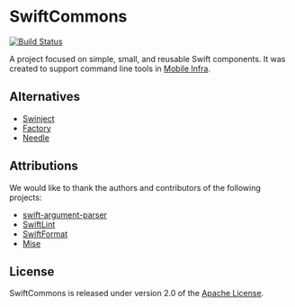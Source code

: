 # SwiftCommons

[![Build Status](https://github.com/mobileinf/SwiftCommons/actions/workflows/main.yml/badge.svg)](https://github.com/mobileinf/SwiftCommons/actions/workflows/main.yml)

A project focused on simple, small, and reusable Swift components. It was created to support command line tools in [Mobile Infra](https://github.com/mobileinf).

## Alternatives

- [Swinject](https://github.com/Swinject/Swinject)
- [Factory](https://github.com/hmlongco/Factory)
- [Needle](https://github.com/uber/needle)

## Attributions

We would like to thank the authors and contributors of the following projects:

- [swift-argument-parser](https://github.com/apple/swift-argument-parser)
- [SwiftLint](https://github.com/realm/SwiftLint)
- [SwiftFormat](https://github.com/nicklockwood/SwiftFormat)
- [Mise](https://github.com/jdx/mise)

## License

SwiftCommons is released under version 2.0 of the [Apache License](LICENSE.txt).
